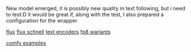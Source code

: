 
New model emerged, it is possibly new quality in text following, but i need to test:D
it would be great if, along with the test, I also prepared a configuration for the wrapper

[flux](https://huggingface.co/black-forest-labs/FLUX.1-dev)
[flux schnell](https://huggingface.co/black-forest-labs/FLUX.1-schnell)
[text encoders](https://huggingface.co/comfyanonymous/flux_text_encoders/tree/main)
[fp8 wariants](https://huggingface.co/Kijai/flux-fp8)

[comfy examples](https://comfyanonymous.github.io/ComfyUI_examples/flux/)